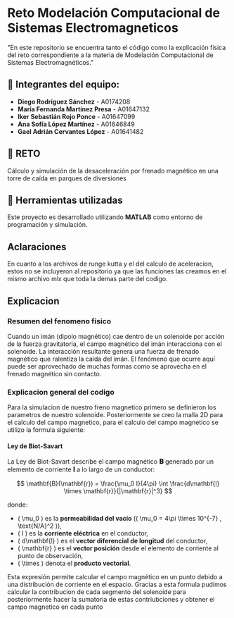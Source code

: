 # Reto Modelación Computacional de Sistemas Electromagneticos
"En este repositorio se encuentra tanto el código como la explicación física del reto correspondiente a la materia de Modelación Computacional de Sistemas Electromagnéticos."
## 👥 Integrantes del equipo:
- **Diego Rodríguez Sánchez** - A0174208  
- **María Fernanda Martínez Presa** - A01647132  
- **Iker Sebastián Rojo Ponce** - A01647099  
- **Ana Sofía López Martínez** - A01646849  
- **Gael Adrián Cervantes López** - A01641482  

## 🧲 RETO
Cálculo y simulación de la desaceleración por frenado magnético en una torre de caída en parques de diversiones

## 🧰 Herramientas utilizadas

Este proyecto es desarrollado utilizando **MATLAB** como entorno de programación y simulación.

## Aclaraciones
En cuanto a los archivos de runge kutta y el del calculo de aceleracion, estos no se incluyeron al repositorio ya que las funciones las creamos en el mismo archivo mlx que toda la demas parte del codigo.
## Explicacion
### Resumen del fenomeno fisico
Cuando un imán (dipolo magnético) cae dentro de un solenoide por acción de la fuerza gravitatoria, el campo magnético del imán interacciona con el solenoide. La interacción resultante genera una fuerza de frenado magnético que ralentiza la caída del imán. El fenómeno que ocurre aquí puede ser aprovechado de muchas formas como se aprovecha en el frenado magnético sin contacto.
### Explicacion general del codigo
Para la simulacion de nuestro freno magnetico primero se definieron los parametros de nuestro solenoide. Posteriormente se creo la malla 2D para el calculo del campo magnetico, para el calculo del campo magnetico se utilizo la formula siguiente:
  #### Ley de Biot-Savart

La Ley de Biot-Savart describe el campo magnético **𝐁** generado por un elemento de corriente **𝐈** a lo largo de un conductor:

$$
\mathbf{B}(\mathbf{r}) = \frac{\mu_0 I}{4\pi} \int \frac{d\mathbf{l} \times \mathbf{r}}{|\mathbf{r}|^3}
$$

donde:

- \( \mu_0 \) es la **permeabilidad del vacío** (\( \mu_0 = 4\pi \times 10^{-7} \, \text{N/A}^2 \)),
- \( I \) es la **corriente eléctrica** en el conductor,
- \( d\mathbf{l} \) es el **vector diferencial de longitud** del conductor,
- \( \mathbf{r} \) es el **vector posición** desde el elemento de corriente al punto de observación,
- \( \times \) denota el **producto vectorial**.

Esta expresión permite calcular el campo magnético en un punto debido a una distribución de corriente en el espacio.
Gracias a esta formula pudimos calcular la contribucion de cada segmento del solenoide para posteriormente hacer la sumatoria de estas contriubciones y obtener el campo magnetico en cada punto 
